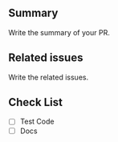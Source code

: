 ## Summary

Write the summary of your PR.

## Related issues

Write the related issues.

## Check List

- [ ] Test Code
- [ ] Docs
